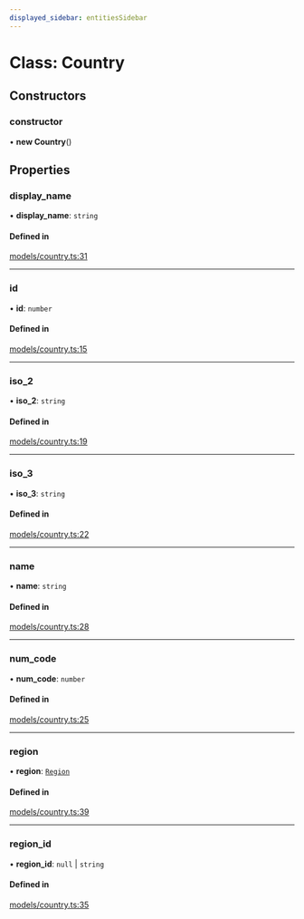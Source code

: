 ```yaml
---
displayed_sidebar: entitiesSidebar
---
```


# Class: Country

## Constructors

### constructor

• **new Country**()

## Properties

### display\_name

• **display\_name**: `string`

#### Defined in

[models/country.ts:31](https://github.com/chiubaca/medusa/blob/5abd48900/packages/medusa/src/models/country.ts#L31)

___

### id

• **id**: `number`

#### Defined in

[models/country.ts:15](https://github.com/chiubaca/medusa/blob/5abd48900/packages/medusa/src/models/country.ts#L15)

___

### iso\_2

• **iso\_2**: `string`

#### Defined in

[models/country.ts:19](https://github.com/chiubaca/medusa/blob/5abd48900/packages/medusa/src/models/country.ts#L19)

___

### iso\_3

• **iso\_3**: `string`

#### Defined in

[models/country.ts:22](https://github.com/chiubaca/medusa/blob/5abd48900/packages/medusa/src/models/country.ts#L22)

___

### name

• **name**: `string`

#### Defined in

[models/country.ts:28](https://github.com/chiubaca/medusa/blob/5abd48900/packages/medusa/src/models/country.ts#L28)

___

### num\_code

• **num\_code**: `number`

#### Defined in

[models/country.ts:25](https://github.com/chiubaca/medusa/blob/5abd48900/packages/medusa/src/models/country.ts#L25)

___

### region

• **region**: [`Region`](Region.md)

#### Defined in

[models/country.ts:39](https://github.com/chiubaca/medusa/blob/5abd48900/packages/medusa/src/models/country.ts#L39)

___

### region\_id

• **region\_id**: ``null`` \| `string`

#### Defined in

[models/country.ts:35](https://github.com/chiubaca/medusa/blob/5abd48900/packages/medusa/src/models/country.ts#L35)
